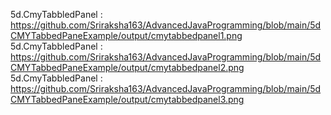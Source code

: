 5d.CmyTabbledPanel : https://github.com/Sriraksha163/AdvancedJavaProgramming/blob/main/5dCMYTabbedPaneExample/output/cmytabbedpanel1.png                      
5d.CmyTabbledPanel : https://github.com/Sriraksha163/AdvancedJavaProgramming/blob/main/5dCMYTabbedPaneExample/output/cmytabbedpanel2.png                    
5d.CmyTabbledPanel : https://github.com/Sriraksha163/AdvancedJavaProgramming/blob/main/5dCMYTabbedPaneExample/output/cmytabbedpanel3.png                        
